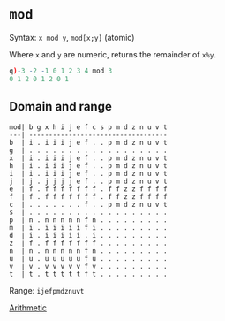 # `mod`


Syntax: `x mod y`, `mod[x;y]` (atomic) 

Where `x` and `y` are numeric, returns the remainder of `x%y`.
```q
q)-3 -2 -1 0 1 2 3 4 mod 3
0 1 2 0 1 2 0 1
```


## Domain and range
```
mod| b g x h i j e f c s p m d z n u v t
---| -----------------------------------
b  | i . i i i j e f . . p m d z n u v t
g  | . . . . . . . . . . . . . . . . . .
x  | i . i i i j e f . . p m d z n u v t
h  | i . i i i j e f . . p m d z n u v t
i  | i . i i i j e f . . p m d z n u v t
j  | j . j j j j e f . . p m d z n u v t
e  | f . f f f f f f f . f f z z f f f f
f  | f . f f f f f f f . f f z z f f f f
c  | . . . . . . . f . . p m d z n u v t
s  | . . . . . . . . . . . . . . . . . .
p  | n . n n n n n f n . . . . . . . . .
m  | i . i i i i i f i . . . . . . . . .
d  | i . i i i i i . i . . . . . . . . .
z  | f . f f f f f f f . . . . . . . . .
n  | n . n n n n n f n . . . . . . . . .
u  | u . u u u u u f u . . . . . . . . .
v  | v . v v v v v f v . . . . . . . . .
t  | t . t t t t t f t . . . . . . . . .
```
Range: `ijefpmdznuvt`

<i class="far fa-hand-point-right"></i> [Arithmetic](/basics/arithmetic)